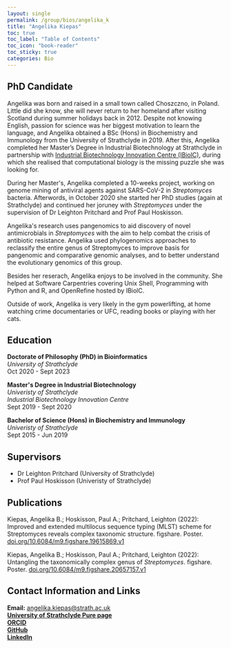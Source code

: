 ```yaml
---
layout: single
permalink: /group/bios/angelika_k
title: "Angelika Kiepas"
toc: true
toc_label: "Table of Contents"
toc_icon: "book-reader"
toc_sticky: true
categories: Bio
---
```


## PhD Candidate

Angelika was born and raised in a small town called Choszczno, in Poland. Little did she know, she will never return to her homeland after visiting Scotland during summer holidays back in 2012. Despite not knowing English, passion for science was her biggest motivation to learn the language, and Angelika obtained a BSc (Hons) in Biochemistry and Immunology from the University of Strathclyde in 2019. After this, Angelika completed her Master’s Degree in Industrial Biotechnology at Strathclyde in partnership with [Industrial Biotechnology Innovation Centre (IBiolC)](https://www.ibioic.com/), during which she realised that computational biology is the missing puzzle she was looking for.

During her Master's, Angelika completed a 10-weeks project, working on genome mining of antiviral agents against SARS-CoV-2 in *Streptomyces* bacteria. Afterwords, in October 2020 she started her PhD studies (again at Strathclyde) and continued her joruney with *Streptomyces* under the supervision of Dr Leighton Pritchard and Prof Paul Hoskisson.

Angelika's research uses pangenomics to aid discovery of novel antimicrobials in *Streptomyces* with the aim to help combat the crisis of antibiotic resistance. Angelika used phylogenomics approaches to reclassify the entire genus of Streptomyces to improve basis for pangenomic and comparative genomic analyses, and to better understand the evolutionary genomics of this group.

Besides her reserach, Angelika enjoys to be involved in the community. She helped at Software Carpentries covering Unix Shell, Programming with Python and R, and OpenRefine hosted by IBiolC.

Outside of work, Angelika is very likely in the gym powerlifting, at home watching crime documentaries or UFC, reading books or playing with her cats.

## Education

**Doctorate of Philosophy (PhD) in Bioinformatics**  
*University of Strathclyde*  
Oct 2020 - Sept 2023

**Master's Degree in Industrial Biotechnology**  
*Univeristy of Strathclyde*  
*Industrial Biotechnology Innovation Centre*  
Sept 2019 - Sept 2020


**Bachelor of Science (Hons) in Biochemistry and Immunology**  
*Univeristy of Strathclyde*  
Sept 2015 - Jun 2019  

## Supervisors
- Dr Leighton Pritchard (University of Strathclyde)
- Prof Paul Hoskisson (Univeristy of Strathclyde)

## Publications
Kiepas, Angelika B.; Hoskisson, Paul A.; Pritchard, Leighton (2022): Improved and extended multilocus sequence typing (MLST) scheme for Streptomyces reveals complex taxonomic structure. figshare. Poster. [doi.org/10.6084/m9.figshare.19615869.v1](https://doi.org/10.6084/m9.figshare.19615869.v1)

Kiepas, Angelika B.; Hoskisson, Paul A.; Pritchard, Leighton (2022): Untangling the taxonomically complex genus of *Streptomyces*. figshare. Poster. [doi.org/10.6084/m9.figshare.20657157.v1](https://doi.org/10.6084/m9.figshare.20657157.v1)




## Contact Information and Links
**Email:** angelika.kiepas@strath.ac.uk  
[**University of Strathclyde Pure page**](https://pureportal.strath.ac.uk/en/persons/angelika-kiepas)  
[**ORCID**](https://orcid.org/0000-0002-5133-492X)  
[**GitHub**](https://github.com/kiepczi)  
[**LinkedIn**](https://www.linkedin.com/in/angelika-kiepas-338738193/)  